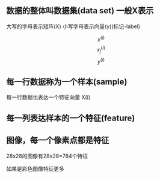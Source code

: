 ## 数据的整体叫数据集(data set)  一般X表示
大写的字母表示矩阵(X) 小写字母表示向量(y)(标记-label)


$$x^{(i)} $$
$$x^{(i)}_j $$
$$y^{(i)} $$
  
## 每一行数据称为一个样本(sample)
每一行数据也表达一个特征向量 X(i)

## 每一列表达样本的一个特征(feature)

## 图像，每一个像素点都是特征

28x28的图像有28x28=784个特征

如果是彩色图像特征更多



